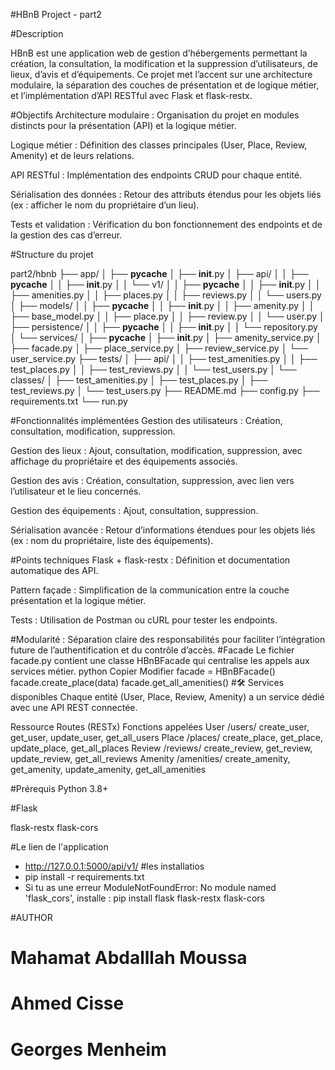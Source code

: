 #HBnB Project - part2

#Description

HBnB est une application web de gestion d’hébergements permettant la création, la consultation, la modification et la suppression d’utilisateurs, de lieux, d’avis et d’équipements. Ce projet met l’accent sur une architecture modulaire, la séparation des couches de présentation et de logique métier, et l’implémentation d’API RESTful avec Flask et flask-restx.

#Objectifs
Architecture modulaire : Organisation du projet en modules distincts pour la présentation (API) et la logique métier.

Logique métier : Définition des classes principales (User, Place, Review, Amenity) et de leurs relations.

API RESTful : Implémentation des endpoints CRUD pour chaque entité.

Sérialisation des données : Retour des attributs étendus pour les objets liés (ex : afficher le nom du propriétaire d’un lieu).

Tests et validation : Vérification du bon fonctionnement des endpoints et de la gestion des cas d’erreur.


#Structure du projet

part2/hbnb
├── app/
│   ├── __pycache__
│   ├── __init__.py
│   ├── api/
│   │   ├── __pycache__
│   │   ├── __init__.py
│   │   └── v1/
│   │       ├── __pycache__
│   │       ├── __init__.py
│   │       ├── amenities.py
│   │       ├── places.py
│   │       ├── reviews.py
│   │       └── users.py
│   ├── models/
│   │   ├── __pycache__
│   │   ├── __init__.py
│   │   ├── amenity.py
│   │   ├── base_model.py
│   │   ├── place.py
│   │   ├── review.py
│   │   └── user.py
│   ├── persistence/
│   │   ├── __pycache__
│   │   ├── __init__.py
│   │   └── repository.py
│   └── services/
│       ├── __pycache__
│       ├── __init__.py
│       ├── amenity_service.py
│       ├── facade.py
│       ├── place_service.py
│       ├── review_service.py
│       └── user_service.py
├── tests/
│   ├── api/
│   │   ├── test_amenities.py
│   │   ├── test_places.py
│   │   ├── test_reviews.py
│   │   └── test_users.py
│   └── classes/
│       ├── test_amenities.py
│       ├── test_places.py
│       ├── test_reviews.py
│       └── test_users.py
├── README.md
├── config.py
├── requirements.txt
└── run.py

#Fonctionnalités implémentées
Gestion des utilisateurs : Création, consultation, modification, suppression.

Gestion des lieux : Ajout, consultation, modification, suppression, avec affichage du propriétaire et des équipements associés.

Gestion des avis : Création, consultation, suppression, avec lien vers l’utilisateur et le lieu concernés.

Gestion des équipements : Ajout, consultation, suppression.

Sérialisation avancée : Retour d’informations étendues pour les objets liés (ex : nom du propriétaire, liste des équipements).

#Points techniques
Flask + flask-restx : Définition et documentation automatique des API.

Pattern façade : Simplification de la communication entre la couche présentation et la logique métier.

Tests : Utilisation de Postman ou cURL pour tester les endpoints.

#Modularité : Séparation claire des responsabilités pour faciliter l’intégration future de l’authentification et du contrôle d’accès.
#Facade
Le fichier facade.py contient une classe HBnBFacade qui centralise les appels aux services métier.
python
Copier
Modifier
facade = HBnBFacade()
facade.create_place(data)
facade.get_all_amenities()
#🛠️ Services disponibles
Chaque entité (User, Place, Review, Amenity) a un service dédié avec une API REST connectée.

Ressource	Routes (RESTx)	Fonctions appelées
User	/users/	create_user, get_user, update_user, get_all_users
Place	/places/	create_place, get_place, update_place, get_all_places
Review	/reviews/	create_review, get_review, update_review, get_all_reviews
Amenity	/amenities/	create_amenity, get_amenity, update_amenity, get_all_amenities

#Prérequis
Python 3.8+

#Flask

flask-restx
flask-cors

#Le lien de l'application
- http://127.0.0.1:5000/api/v1/
#les installatios 
- pip install -r requirements.txt
- Si tu as une erreur ModuleNotFoundError: No module named 'flask_cors', installe : pip install flask flask-restx flask-cors

#AUTHOR
# Mahamat Abdalllah Moussa
# Ahmed Cisse
# Georges Menheim
